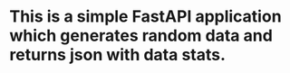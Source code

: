 # This is a simple FastAPI application which generates random data and returns json with data stats.
